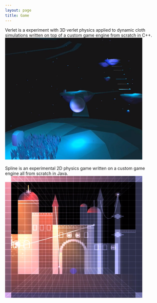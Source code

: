 ```yaml
---
layout: page
title: Game
---
```


Verlet is a experiment with 3D verlet physics applied to dynamic cloth simulations written on top of a custom game engine from scratch in C++.  
<a href="https://vimeo.com/127674223">
  <img src="https://github.com/vvignale/vvignale.github.io/blob/develop/verlet.png?raw=true" alt="Verlet" width="450" height="400"/>
</a>  
<br>
Spline is an experimental 2D physics game written on a custom game engine all from scratch in Java.   
<a href="https://vimeo.com/121440592">
  <img src="https://github.com/vvignale/vvignale.github.io/blob/master/spline.png?raw=true" alt="Splines" width="450" height="400"/>
</a>

